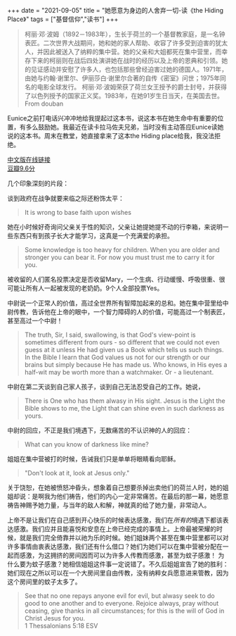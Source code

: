 +++ 
date = "2021-09-05"
title = "她愿意为身边的人舍弃一切-读《the Hiding Place》"
tags = ["基督信仰","读书"]
+++

>  柯丽·邓·波姆（1892－1983年），生长于荷兰的一个基督教家庭，是一名钟表匠。二次世界大战期间，她和她的家人帮助、收容了许多受到迫害的犹太人，并因此被送入了纳粹的集中营。她的父亲和大姐都死在集中营里，而幸存下来的柯丽则在战后四处演讲她在战时的经历以及上帝的恩典和引领。她的见证感动并安慰了许多人，也包括那些曾经迫害过她的德国人。1971年，由她与约翰·谢里尔、伊丽莎白·谢里尔合著的自传《密室》问世；1975年同名的电影全球发行。
> 柯丽·邓·波姆荣获了荷兰女王授予的爵士封号，并获得了以色列授予的国家正义奖。1983年，在她91岁生日当天，在美国去世。 From douban

Eunice之前打电话兴冲冲地给我提起过这本书，说这本书在她生命中有重要的位置，有多么鼓励她。我最近在读卡拉马佐夫兄弟，当时没有主动答应Eunice读她说的这本书。周末在教堂，她直接拿来了这本the Hiding place给我，我没法拒绝。

[中文版在线链接](http://cclw.net/book/TheHidingPlace/index.html)  
[豆瓣9.6分](https://book.douban.com/subject/1841890//)

几个印象深刻的片段：

谈到政府在战争就要来临之际还粉饰太平：
> It is wrong to base faith upon wishes

她在小时候好奇询问父亲关于性的知识，父亲让她提她提不动的行李箱，来说明一些东西只有到孩子长大才能学习，这真是一个充满爱的承担。
> Some knowledge is too heavy for children. When you are older and stronger you can bear it. For now you must trust me to carry it for you.

被收留的人们匿名投票决定是否收留Mary，一个生病、行动缓慢、呼吸很重、很可能让所有人一起被发现的老奶奶。9个人全部投票Yes。

中尉说一个正常人的价值，高过全世界所有智障加起来的总和。她在集中营里给中尉传教，告诉他在上帝的眼中，一个智力障碍的人的价值，可能高过一个制表匠，甚至高过一个中尉！
> The truth, Sir, I said, swallowing, is that God's view-point is sometimes different from ours - so different that we could not even guess at it unless He had given us a Book which tells us such things. In the Bible I learn that God values us not for our strength or our brains but simply because He has made us. Who knows, in His eyes a half-wit may be worth more than a watchmaker. Or - a lieutenant.   

中尉在第二天谈到自己家人孩子，谈到自己无法忍受自己的工作。她说，

> There is One who has them alwasy in His sight. Jesus is the Light the Bible shows to me, the Light that can shine even in such darkness as yours. 

中尉的回应，不正是我们境遇下，无数痛苦的不认识神的人的回应：
> What can you know of darkness like mine?


姐姐在集中营被打的时候，告诫我们只是单单将眼睛看向耶稣。
> "Don't look at it, look at Jesus only."

关于饶恕，在她被愤怒冲昏头，想象着自己想要杀掉出卖他们的荷兰人时，她的姐姐却说：是啊我为他们祷告，他们的内心一定非常痛苦。在最后的那一幕，她愿意祷告神赐予她力量，与当年的敌人和解，神就真的给了她力量，非常动人。

上帝不是让我们在自己感到开心快乐的时候表达感激，我们在*所有的*境遇下都该表达感激。我们应并且能喜悦和安息在上帝已经完成的事情上。上帝最被荣耀的时候，就是我们完全倚靠并以祂为乐的时候。她们姐妹两个甚至在集中营里都可以对许多事情由衷表达感激，我们还有什么借口？她们为她们可以在集中营被分配在一起而感激，为这拥挤的房间因而可以为许多人传教而感激，甚至为蚊子感激！
为什么要为蚊子感激？她相信姐姐这件事一定说错了。不久后姐姐宣告了她的胜利：她们现在之所以可以在一个大房间里自由传教，没有纳粹女兵愿意进来管教，因为这个房间里的蚊子太多了。
> See that no one repays anyone evil for evil, but alwasy seek to do good to one another and to everyone. Rejoice always, pray without ceasing, give thanks in all circumstances; for this is the will of God in Christ Jesus for you.  
> 1 Thessalonians 5:18 ESV

